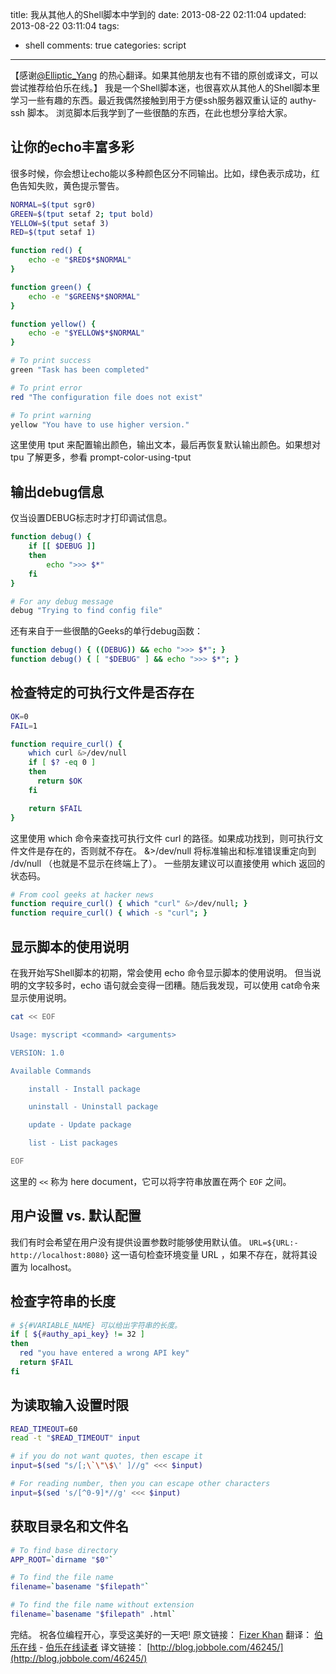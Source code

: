 title: 我从其他人的Shell脚本中学到的
date: 2013-08-22 02:11:04
updated: 2013-08-22 03:11:04
tags:
- shell
comments: true
categories: script
---
【感谢[@Elliptic_Yang](http://weibo.com/lixxx333) 的热心翻译。如果其他朋友也有不错的原创或译文，可以尝试推荐给伯乐在线。】
我是一个Shell脚本迷，也很喜欢从其他人的Shell脚本里学习一些有趣的东西。最近我偶然接触到用于方便ssh服务器双重认证的 authy-ssh 脚本。 浏览脚本后我学到了一些很酷的东西，在此也想分享给大家。
<!--more-->
## 让你的echo丰富多彩

很多时候，你会想让echo能以多种颜色区分不同输出。比如，绿色表示成功，红色告知失败，黄色提示警告。

``` bash
NORMAL=$(tput sgr0)
GREEN=$(tput setaf 2; tput bold)
YELLOW=$(tput setaf 3)
RED=$(tput setaf 1)

function red() {
    echo -e "$RED$*$NORMAL"
}

function green() {
    echo -e "$GREEN$*$NORMAL"
}

function yellow() {
    echo -e "$YELLOW$*$NORMAL"
}

# To print success
green "Task has been completed"

# To print error
red "The configuration file does not exist"

# To print warning
yellow "You have to use higher version."
```
这里使用 tput 来配置输出颜色，输出文本，最后再恢复默认输出颜色。如果想对 tpu 了解更多，参看 prompt-color-using-tput

## 输出debug信息

仅当设置DEBUG标志时才打印调试信息。
``` bash
function debug() {
    if [[ $DEBUG ]]
    then
        echo ">>> $*"
    fi
}

# For any debug message
debug "Trying to find config file"
```
还有来自于一些很酷的Geeks的单行debug函数：
``` bash
function debug() { ((DEBUG)) && echo ">>> $*"; }
function debug() { [ "$DEBUG" ] && echo ">>> $*"; }
```

## 检查特定的可执行文件是否存在

``` bash
OK=0
FAIL=1

function require_curl() {
    which curl &>/dev/null
    if [ $? -eq 0 ]
    then
      return $OK
    fi

    return $FAIL
}
```
这里使用 which 命令来查找可执行文件 curl 的路径。如果成功找到，则可执行文件文件是存在的，否则就不存在。 &>/dev/null 将标准输出和标准错误重定向到 /dv/null （也就是不显示在终端上了）。
一些朋友建议可以直接使用 which 返回的状态码。
``` bash
# From cool geeks at hacker news
function require_curl() { which "curl" &>/dev/null; }
function require_curl() { which -s "curl"; }
```

## 显示脚本的使用说明

在我开始写Shell脚本的初期，常会使用 echo 命令显示脚本的使用说明。 但当说明的文字较多时，echo 语句就会变得一团糟。随后我发现，可以使用 cat命令来显示使用说明。
``` bash
cat << EOF

Usage: myscript <command> <arguments>

VERSION: 1.0

Available Commands

    install - Install package

    uninstall - Uninstall package

    update - Update package

    list - List packages

EOF
```

这里的 `<<` 称为 here document，它可以将字符串放置在两个 `EOF` 之间。

## 用户设置 vs. 默认配置

我们有时会希望在用户没有提供设置参数时能够使用默认值。
`URL=${URL:-http://localhost:8080}`
这一语句检查环境变量 URL ，如果不存在，就将其设置为 localhost。

## 检查字符串的长度

``` bash
# ${#VARIABLE_NAME} 可以给出字符串的长度。
if [ ${#authy_api_key} != 32 ]
then
  red "you have entered a wrong API key"
  return $FAIL
fi
```

## 为读取输入设置时限

``` bash
READ_TIMEOUT=60
read -t "$READ_TIMEOUT" input

# if you do not want quotes, then escape it
input=$(sed "s/[;\`\"\$\' ]//g" <<< $input)

# For reading number, then you can escape other characters
input=$(sed 's/[^0-9]*//g' <<< $input)
```

## 获取目录名和文件名

``` bash
# To find base directory
APP_ROOT=`dirname "$0"`

# To find the file name
filename=`basename "$filepath"`

# To find the file name without extension
filename=`basename "$filepath" .html`
```
完结。 祝各位编程开心，享受这美好的一天吧!
原文链接： [Fizer Khan](http://www.fizerkhan.com/blog/posts/What-I-learned-from-other-s-shell-scripts.html) 翻译： [伯乐在线](http://blog.jobbole.com/) - [伯乐在线读者](http://blog.jobbole.com/author/jobbole/)
译文链接： [http://blog.jobbole.com/46245/](http://blog.jobbole.com/46245/)
